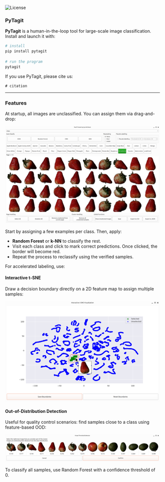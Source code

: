 ![License](https://img.shields.io/badge/license-CC--BY--NC--4.0-blue.svg)

### PyTagit

**PyTagit** is a human-in-the-loop tool for large-scale image classification.  
Install and launch it with:

```bash
# install
pip install pytagit

# run the program
pytagit
```

If you use PyTagit, please cite us:

```
# citation
```

---

### Features

At startup, all images are unclassified. You can assign them via drag-and-drop:

![Main window](https://github.com/dros1986/pytagit/blob/main/res/main_window.png?raw=true)

Start by assigning a few examples per class. Then, apply:

- **Random Forest** or **k-NN** to classify the rest.
- Visit each class and click to mark correct predictions. Once clicked, the border will become red.
- Repeat the process to reclassify using the verified samples.

For accelerated labeling, use:

#### Interactive t-SNE

Draw a decision boundary directly on a 2D feature map to assign multiple samples:

![t-SNE](https://github.com/dros1986/pytagit/blob/main/res/interactive_tsne.png?raw=true)

#### Out-of-Distribution Detection

Useful for quality control scenarios: find samples close to a class using feature-based OOD:

![OOD](https://github.com/dros1986/pytagit/blob/main/res/visual_ood.png?raw=true)

To classify all samples, use Random Forest with a confidence threshold of 0.
